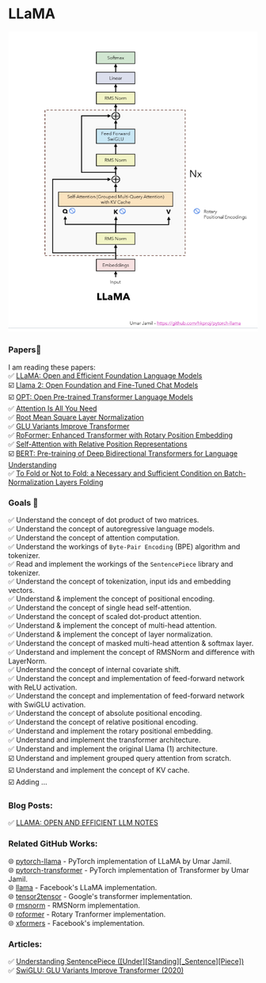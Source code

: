 # **LLaMA**
![](llama.png)


### **Papers📄**  
I am reading these papers:  
✅ [LLaMA: Open and Efficient Foundation Language Models](https://ai.meta.com/research/publications/llama-open-and-efficient-foundation-language-models/)  
☑️ [Llama 2: Open Foundation and Fine-Tuned Chat Models](https://ai.meta.com/research/publications/llama-2-open-foundation-and-fine-tuned-chat-models/)  
☑️ [OPT: Open Pre-trained Transformer Language Models](https://arxiv.org/abs/2205.01068)  
✅ [Attention Is All You Need](https://arxiv.org/abs/1706.03762)  
✅ [Root Mean Square Layer Normalization](https://arxiv.org/abs/1910.07467)  
✅ [GLU Variants Improve Transformer](https://arxiv.org/abs/2002.05202)  
✅ [RoFormer: Enhanced Transformer with Rotary Position Embedding](https://arxiv.org/abs/2104.09864)  
✅ [Self-Attention with Relative Position Representations](https://arxiv.org/pdf/1803.02155.pdf)  
☑️ [BERT: Pre-training of Deep Bidirectional Transformers for Language Understanding](https://arxiv.org/abs/1810.04805)  
✅ [To Fold or Not to Fold: a Necessary and Sufficient Condition on Batch-Normalization Layers Folding](https://arxiv.org/abs/2203.14646)


### **Goals 🚀**
✅ Understand the concept of dot product of two matrices.   
✅ Understand the concept of autoregressive language models.  
✅ Understand the concept of attention computation.  
✅ Understand the workings of `Byte-Pair Encoding` (BPE) algorithm and tokenizer.   
✅ Read and implement the workings of the `SentencePiece` library and tokenizer.  
✅ Understand the concept of tokenization, input ids and embedding vectors.  
✅ Understand & implement the concept of positional encoding.  
✅ Understand the concept of single head self-attention.  
✅ Understand the concept of scaled dot-product attention.  
✅ Understand & implement the concept of multi-head attention.  
✅ Understand & implement the concept of layer normalization.  
✅ Understand the concept of masked multi-head attention & softmax layer.  
✅ Understand and implement the concept of RMSNorm and difference with LayerNorm.  
✅ Understand the concept of internal covariate shift.  
✅ Understand the concept and implementation of feed-forward network with ReLU activation.  
✅ Understand the concept and implementation of feed-forward network with SwiGLU activation.  
✅ Understand the concept of absolute positional encoding.  
✅ Understand the concept of relative positional encoding.  
✅ Understand and implement the rotary positional embedding.  
✅ Understand and implement the transformer architecture.  
✅ Understand and implement the original Llama (1) architecture.  
☑️ Understand and implement grouped query attention from scratch.  
☑️ Understand and implement the concept of KV cache.   
☑️ Adding ...


### **Blog Posts:**  
✅ [LLAMA: OPEN AND EFFICIENT LLM NOTES](https://thinamxx.github.io/thinam.github.io/posts/Llama1/llama1.html)  


### **Related GitHub Works:**
🌐 [pytorch-llama](https://github.com/hkproj/pytorch-llama/tree/main) - PyTorch implementation of LLaMA by Umar Jamil.  
🌐 [pytorch-transformer](https://github.com/hkproj/pytorch-transformer/tree/main) - PyTorch implementation of Transformer by Umar Jamil.  
🌐 [llama](https://github.com/facebookresearch/llama) - Facebook's LLaMA implementation.  
🌐 [tensor2tensor](https://github.com/tensorflow/tensor2tensor) - Google's transformer implementation.  
🌐 [rmsnorm](https://github.com/bzhangGo/rmsnorm) - RMSNorm implementation.  
🌐 [roformer](https://github.com/ZhuiyiTechnology/roformer) - Rotary Tranformer implementation.  
🌐 [xformers](https://github.com/facebookresearch/xformers) - Facebook's implementation.


### **Articles:**
✅ [Understanding SentencePiece ([Under][Standing][_Sentence][Piece])](https://colabdoge.medium.com/understanding-sentencepiece-under-standing-sentence-piece-ac8da59f6b08)  
✅ [SwiGLU: GLU Variants Improve Transformer (2020)](https://kikaben.com/swiglu-2020/#:~:text=The%20FFN%20with%20GELU%20activation%20becomes%3A%20FFN%20GELU,cumulative%20distribution%20function%20of%20the%20standard%20normal%20distribution.)